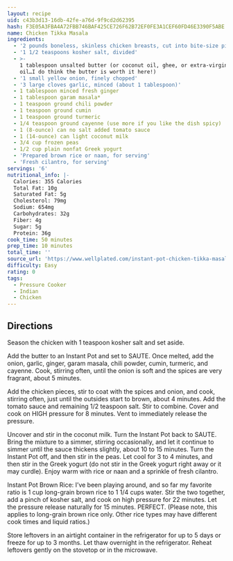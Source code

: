 ```yaml
---
layout: recipe
uid: c43b3d13-16db-42fe-a76d-9f9cd2d62395
hash: F3E05A3FBA4A72FBB746BAF425CE726F62B72EF0FE3A1CEF60FD46E3390F5ABE
name: Chicken Tikka Masala
ingredients:
  - '2 pounds boneless, skinless chicken breasts, cut into bite-size pieces'
  - '1 1/2 teaspoons kosher salt, divided'
  - >-
    1 tablespoon unsalted butter (or coconut oil, ghee, or extra-virgin olive
    oil…I do think the butter is worth it here!)
  - '1 small yellow onion, finely chopped'
  - '3 large cloves garlic, minced (about 1 tablespoon)'
  - 1 tablespoon minced fresh ginger
  - 1 tablespoon garam masala*
  - 1 teaspoon ground chili powder
  - 1 teaspoon ground cumin
  - 1 teaspoon ground turmeric
  - 1/4 teaspoon ground cayenne (use more if you like the dish spicy)
  - 1 (8-ounce) can no salt added tomato sauce
  - 1 (14-ounce) can light coconut milk
  - 3/4 cup frozen peas
  - 1/2 cup plain nonfat Greek yogurt
  - 'Prepared brown rice or naan, for serving'
  - 'Fresh cilantro, for serving'
servings: '6'
nutritional_info: |-
  Calories: 355 Calories
  Total Fat: 10g
  Saturated Fat: 5g
  Cholesterol: 79mg
  Sodium: 654mg
  Carbohydrates: 32g
  Fiber: 4g
  Sugar: 5g
  Protein: 36g
cook_time: 50 minutes
prep_time: 10 minutes
total_time: ''
source_url: 'https://www.wellplated.com/instant-pot-chicken-tikka-masala/'
difficulty: Easy
rating: 0
tags:
  - Pressure Cooker
  - Indian
  - Chicken
---
```


## Directions

Season the chicken with 1 teaspoon kosher salt and set aside.

Add the butter to an Instant Pot and set to SAUTE. Once melted, add the onion, garlic, ginger, garam masala, chili powder, cumin, turmeric, and cayenne. Cook, stirring often, until the onion is soft and the spices are very fragrant, about 5 minutes.

Add the chicken pieces, stir to coat with the spices and onion, and cook, stirring often, just until the outsides start to brown, about 4 minutes. Add the tomato sauce and remaining 1/2 teaspoon salt. Stir to combine. Cover and cook on HIGH pressure for 8 minutes. Vent to immediately release the pressure.

Uncover and stir in the coconut milk. Turn the Instant Pot back to SAUTE. Bring the mixture to a simmer, stirring occasionally, and let it continue to simmer until the sauce thickens slightly, about 10 to 15 minutes. Turn the Instant Pot off, and then stir in the peas. Let cool for 3 to 4 minutes, and then stir in the Greek yogurt (do not stir in the Greek yogurt right away or it may curdle). Enjoy warm with rice or naan and a sprinkle of fresh cilantro.

Instant Pot Brown Rice: I’ve been playing around, and so far my favorite ratio is 1 cup long-grain brown rice to 1 1/4 cups water. Stir the two together, add a pinch of kosher salt, and cook on high pressure for 22 minutes. Let the pressure release naturally for 15 minutes. PERFECT. (Please note, this applies to long-grain brown rice only. Other rice types may have different cook times and liquid ratios.)

Store leftovers in an airtight container in the refrigerator for up to 5 days or freeze for up to 3 months. Let thaw overnight in the refrigerator. Reheat leftovers gently on the stovetop or in the microwave.
